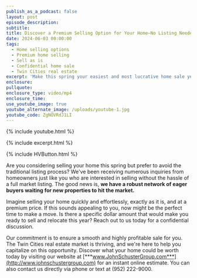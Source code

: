 ```yaml
---
publish_as_a_podcast: false
layout: post
episode_description:
subtitle:
title: Discover a Premium Selling Option for Your Home—No Listing Needed
date: 2024-06-03 00:00:00
tags:
  - Home selling options
  - Premium home selling
  - Sell as is
  - Confidential home sale
  - Twin Cities real estate
excerpt: 'Make this spring your easiest and most lucrative home sale yet. '
enclosure:
pullquote:
enclosure_type: video/mp4
enclosure_time:
use_youtube_image: true
youtube_alternate_image: /uploads/youtube-1.jpg
youtube_code: ZgNOVRdJ1LI
---
```

{% include youtube.html %}

{% include excerpt.html %}

{% include HVButton.html %}

Are you considering selling your home this spring but prefer to avoid the traditional listing process? We've been receiving numerous inquiries from homeowners just like you who are interested in selling without the hassle of a full market listing. The good news is, **we have a robust network of eager buyers waiting for new properties to hit the market.**

Imagine selling your home quickly and effortlessly, exactly as it is, and at a premium price. If this sounds appealing to you, now might be the perfect time to make a move. Is there a specific dollar amount that would make you ready to sell and relocate this year? Reach out to us today for a confidential discussion.

Our commitment is to ensure a smooth and highly profitable sale for you. The Twin Cities real estate market is thriving, and we're here to help you capitalize on this opportunity. Discover what your home could be worth today by visiting our website at [***www.JohnSchusterGroup.com***](http://www.johnschustergroup.com) for an instant online estimate. You can also contact us directly via phone or text at (952) 222-9000.